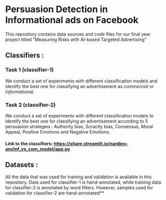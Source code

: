 # Persuasion Detection in Informational ads on Facebook 

This repository contains data sources and code files for our final year project titled "Measuring Risks with AI-based Targeted Advertising"

## Classifiers : 

### **Task 1**  (classifier-1)
We conduct a set of experiments with different classification models and identify the best one for classifying an advertisement as *commercial* or *informational*. 


### **Task 2**  (classifier-2)
We conduct a set of experiments with different classification models to identify the best one for classifying an advertisement according to 5 persuasion strategies : Authority bias, Scracity bias, Consensus, Moral Appeal, Positive Emotions and Negative Emotions.


#### Link to the classifiers:  https://share.streamlit.io/nardjes-am/inf_vs_com_model/app.py

## Datasets : 
All the data that was used for training and validation is available in this repository. Data used for classifier-1 is hand-annotated, while training data for classifier-2 is annotated by word filters. However, samples used for validation for classifier-2 are hand-annotated**
 
